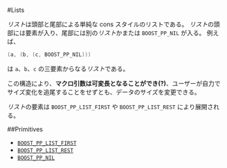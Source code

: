 #Lists

*リスト*は頭部と尾部による単純な cons スタイルのリストである。
*リスト*の頭部には要素が入り、尾部には別の*リスト*かまたは `BOOST_PP_NIL` が入る。
例えば、

```cpp
(a, (b, (c, BOOST_PP_NIL)))
```

は `a`、`b`、`c` の三要素からなる*リスト*である。

この構造により、**マクロ引数は可変長となることができ(?)**、ユーザーが自力でサイズ変化を追尾することをせずとも、データのサイズを変更できる。

*リスト*の要素は `BOOST_PP_LIST_FIRST` や `BOOST_PP_LIST_REST` により展開される。

##Primitives

- [`BOOST_PP_LIST_FIRST`](../ref/list_first.md)
- [`BOOST_PP_LIST_REST`](../ref/list_rest.md)
- [`BOOST_PP_NIL`](../ref/nil.md)

